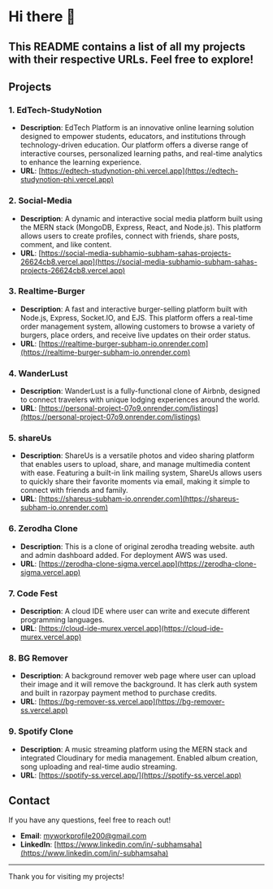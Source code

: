 # Hi there 👋

## This README contains a list of all my projects with their respective URLs. Feel free to explore!

## Projects

### 1.  EdTech-StudyNotion
- **Description**: EdTech Platform is an innovative online learning solution designed to empower students, educators, and institutions through technology-driven education. Our platform offers a diverse range of interactive courses, personalized learning paths, and real-time analytics to enhance the learning experience.
- **URL**: [https://edtech-studynotion-phi.vercel.app](https://edtech-studynotion-phi.vercel.app)

### 2. Social-Media
- **Description**: A dynamic and interactive social media platform built using the MERN stack (MongoDB, Express, React, and Node.js). This platform allows users to create profiles, connect with friends, share posts, comment, and like content.
- **URL**: [https://social-media-subhamio-subham-sahas-projects-26624cb8.vercel.app](https://social-media-subhamio-subham-sahas-projects-26624cb8.vercel.app)

### 3. Realtime-Burger
- **Description**: A fast and interactive burger-selling platform built with Node.js, Express, Socket.IO, and EJS. This platform offers a real-time order management system, allowing customers to browse a variety of burgers, place orders, and receive live updates on their order status.
- **URL**: [https://realtime-burger-subham-io.onrender.com](https://realtime-burger-subham-io.onrender.com)

### 4. WanderLust
- **Description**: WanderLust is a fully-functional clone of Airbnb, designed to connect travelers with unique lodging experiences around the world.
- **URL**: [https://personal-project-07o9.onrender.com/listings](https://personal-project-07o9.onrender.com/listings)

### 5. shareUs
- **Description**: ShareUs is a versatile photos and video sharing platform that enables users to upload, share, and manage multimedia content with ease. Featuring a built-in link mailing system, ShareUs allows users to quickly share their favorite moments via email, making it simple to connect with friends and family.
- **URL**: [https://shareus-subham-io.onrender.com](https://shareus-subham-io.onrender.com)

### 6. Zerodha Clone
- **Description**: This is a clone of original zerodha treading website. auth and admin dashboard added. For deployment AWS was used.
- **URL**: [https://zerodha-clone-sigma.vercel.app](https://zerodha-clone-sigma.vercel.app)
  
### 7. Code Fest
- **Description**: A cloud IDE where user can write and execute different programming languages.
- **URL**: [https://cloud-ide-murex.vercel.app](https://cloud-ide-murex.vercel.app)
  
### 8. BG Remover
- **Description**: A background remover web page where user can upload their image and it will remove the background. It has clerk auth system and built in razorpay payment method to purchase credits.
- **URL**: [https://bg-remover-ss.vercel.app](https://bg-remover-ss.vercel.app)
  
### 9. Spotify Clone
- **Description**: A music streaming platform using the MERN stack and integrated Cloudinary for media management. Enabled album creation, song uploading and real-time audio streaming.
- **URL**: [https://spotify-ss.vercel.app/](https://spotify-ss.vercel.app)

## Contact
If you have any questions, feel free to reach out!

- **Email**: [myworkprofile200@gmail.com](mailto:myworkprofile200@gmail.com)
- **LinkedIn**: [https://www.linkedin.com/in/-subhamsaha](https://www.linkedin.com/in/-subhamsaha)

---

Thank you for visiting my projects!

<!--
**SubhamSaha9/SubhamSaha9** is a ✨ _special_ ✨ repository because its `README.md` (this file) appears on your GitHub profile.

Here are some ideas to get you started:

- 🔭 I’m currently working on ...
- 🌱 I’m currently learning ...
- 👯 I’m looking to collaborate on ...
- 🤔 I’m looking for help with ...
- 💬 Ask me about ...
- 📫 How to reach me: ...
- 😄 Pronouns: ...
- ⚡ Fun fact: ...
-->
